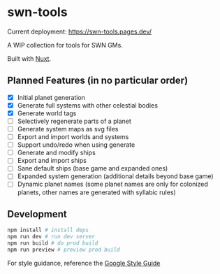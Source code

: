 # swn-tools

Current deployment: https://swn-tools.pages.dev/

A WIP collection for tools for SWN GMs.

Built with [Nuxt](https://nuxt.com).

## Planned Features (in no particular order)

- [x] Initial planet generation
- [x] Generate full systems with other celestial bodies
- [x] Generate world tags
- [ ] Selectively regenerate parts of a planet
- [ ] Generate system maps as svg files
- [ ] Export and import worlds and systems
- [ ] Support undo/redo when using generate
- [ ] Generate and modify ships
- [ ] Export and import ships
- [ ] Sane default ships (base game and expanded ones)
- [ ] Expanded system generation (additional details beyond base game)
- [ ] Dynamic planet names (some planet names are only for colonized planets,
      other names are generated with syllabic rules)

## Development

```sh
npm install # install deps
npm run dev # run dev server
npm run build # do prod build
npm run preview # preview prod build
```

For style guidance, reference the
[Google Style Guide](https://google.github.io/styleguide/tsguide.html)
